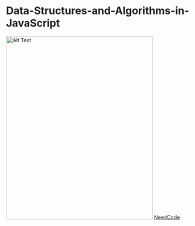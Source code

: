 # Data-Structures-and-Algorithms-in-JavaScript
<img src="https://github.com/sajib-mandal/DataStructures-and-Algorithms-in-JavaScript/blob/main/images/Screenshot%20(47).png" alt="Alt Text" width="400" height="500">
<a href="https://neetcode.io/">NeedCode</a>


